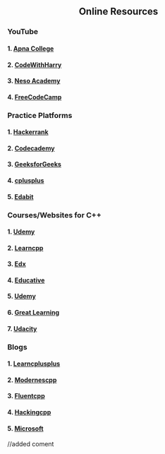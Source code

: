 <h2 align="center"> Online Resources</h2>
 <h3>YouTube</h3>
   <h4>1. <a href="https://www.youtube.com/watch?v=z9bZufPHFLU&list=PLfqMhTWNBTe0b2nM6JHVCnAkhQRGiZMSJ"> Apna College</a></h4>
   <h4>2. <a href="https://www.youtube.com/watch?v=j8nAHeVKL08&list=PLu0W_9lII9agpFUAlPFe_VNSlXW5uE0YL"> CodeWithHarry</a></h4>
   <h4>3. <a href="https://www.youtube.com/watch?v=s0g4ty29Xgg&list=PLBlnK6fEyqRh6isJ01MBnbNpV3ZsktSyS"> Neso Academy</a></h4>
    <h4>4. <a href="https://www.youtube.com/watch?v=vLnPwxZdW4Y"> FreeCodeCamp</a><h4>
        
  
   <h3>Practice Platforms</h3>
   <h4>1. <a href="https://www.hackerrank.com/domains/cpp"> Hackerrank</a></h4>
    <h4>2. <a href="https://www.codecademy.com/learn/learn-c-plus-plus"> Codecademy</a></h4>
    <h4>3. <a href="https://www.geeksforgeeks.org/c-plus-plus/"> GeeksforGeeks</a></h4>
    <h4>4. <a href="https://www.cplusplus.com/"> cplusplus</a></h4>
    <h4>5. <a href="https://edabit.com/challenges/cpp"> Edabit</a></h4>
 
 <h3>Courses/Websites for C++</h3>
 <h4>1. <a href="https://www.udemy.com/course/free-learn-c-tutorial-beginners/?ranMID=39197&ranEAID=ygZRWO0LhtI&ranSiteID=ygZRWO0LhtI-IPfneSZhtVWSvrBQMMcqbA&LSNPUBID=ygZRWO0LhtI&utm_source=aff-campaign&utm_medium=udemyads">Udemy</a></h4>
 <h4>2. <a href="https://www.learncpp.com/"> Learncpp</a></h4>
  <h4>3. <a href="https://www.edx.org/course/introduction-to-c-3?source=aw&awc=6798_1644219373_8adf4e18d8590d2d96ef7ac78e0ee4ba&utm_source=aw&utm_medium=affiliate_partner&utm_content=text-link&utm_term=78888_Skimlinks">Edx</a></h4>
  <h4>4. <a href="https://www.educative.io/courses/learn-cpp-from-scratch?affiliate_id=5073518643380224"> Educative</a></h4>
   <h4>5. <a href="https://www.udemy.com/course/c-plus-plus-programming-basics/?LSNPUBID=JVFxdTr9V80&ranEAID=JVFxdTr9V80&ranMID=39197&ranSiteID=JVFxdTr9V80-An.Fh9W1BD96Iw7Wc4CV1A&utm_medium=udemyads&utm_source=aff-campaign">Udemy</a></h4>
  <h4>6. <a href="https://www.mygreatlearning.com/academy/learn-for-free/courses/introduction-to-c"> Great Learning</a></h4>
 <h4>7. <a href="https://www.udacity.com/course/c-for-programmers--ud210"> Udacity</a></h4>
 

   <h3>Blogs</h3>    
  <h4>1. <a href="https://learncplusplus.org/"> Learncplusplus</a></h4>
 <h4>2. <a href="https://www.modernescpp.com/"> Modernescpp</a></h4>
  <h4>3. <a href="https://www.fluentcpp.com/"> Fluentcpp</a></h4>
  <h4>4. <a href="https://hackingcpp.com/cpp/blogs.html"> Hackingcpp</a></h4>
   <h4>5. <a href="https://devblogs.microsoft.com/cppblog/"> Microsoft</a></h4>
   //added coment
        
